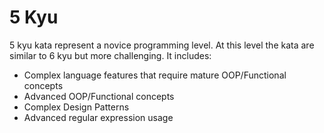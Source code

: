 # 5 Kyu

5 kyu kata represent a novice programming level. At this level the kata are similar to 6 kyu but more challenging. It
includes:

* Complex language features that require mature OOP/Functional concepts
* Advanced OOP/Functional concepts
* Complex Design Patterns
* Advanced regular expression usage